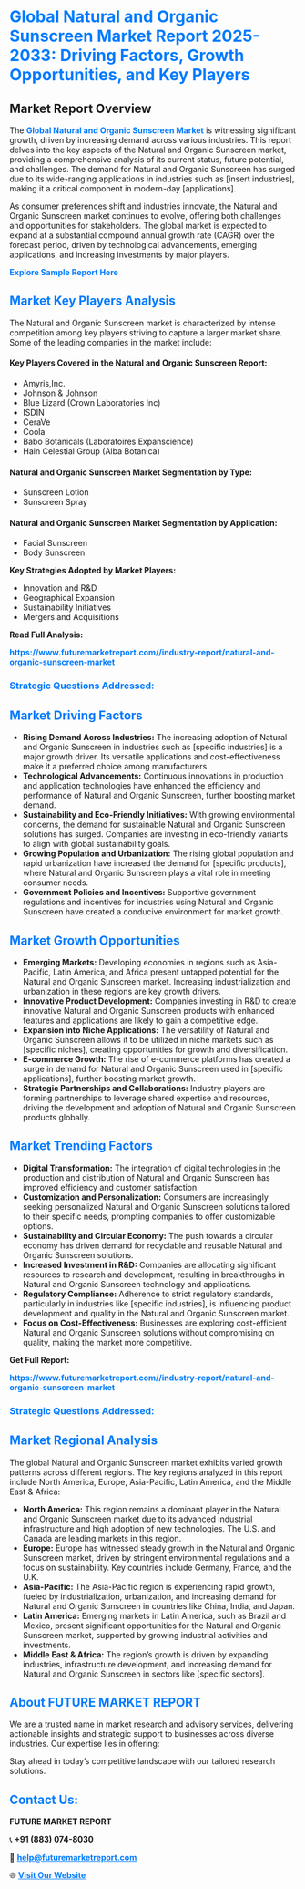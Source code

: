 <h1 style="color: #007BFF;">Global Natural and Organic Sunscreen Market Report 2025-2033: Driving Factors, Growth Opportunities, and Key Players</h1>

<section id="overview">
<h2>Market Report Overview</h2>
<p>The <a href="https://www.futuremarketreport.com//industry-report/natural-and-organic-sunscreen-market" style="color: #007BFF; text-decoration: none;"><strong>Global Natural and Organic Sunscreen Market</strong></a> is witnessing significant growth, driven by increasing demand across various industries. This report delves into the key aspects of the Natural and Organic Sunscreen market, providing a comprehensive analysis of its current status, future potential, and challenges. The demand for Natural and Organic Sunscreen has surged due to its wide-ranging applications in industries such as [insert industries], making it a critical component in modern-day [applications].</p>
<p>As consumer preferences shift and industries innovate, the Natural and Organic Sunscreen market continues to evolve, offering both challenges and opportunities for stakeholders. The global market is expected to expand at a substantial compound annual growth rate (CAGR) over the forecast period, driven by technological advancements, emerging applications, and increasing investments by major players.</p>
</section>

<section id="overview">
<p><a href="https://www.futuremarketreport.com//request-sample/reportId=53406" style="color: #007BFF; text-decoration: none;"><strong>Explore Sample Report Here</strong></a></p>
</section>

<section id="key-players">
<h2 style="color: #007BFF;">Market Key Players Analysis</h2>
<p>The Natural and Organic Sunscreen market is characterized by intense competition among key players striving to capture a larger market share. Some of the leading companies in the market include:</p>
<h4>Key Players Covered in the Natural and Organic Sunscreen Report:</h4>
<ul><li>Amyris,Inc.</li><li>Johnson &amp; Johnson</li><li>Blue Lizard (Crown Laboratories Inc)</li><li>ISDIN</li><li>CeraVe</li><li>Coola</li><li>Babo Botanicals (Laboratoires Expanscience)</li><li>Hain Celestial Group (Alba Botanica)</li></ul>
<h4>Natural and Organic Sunscreen Market Segmentation by Type:</h4>
<ul><li>Sunscreen Lotion</li><li>Sunscreen Spray</li></ul>

<h4>Natural and Organic Sunscreen Market Segmentation by Application:</h4>
<ul><li>Facial Sunscreen</li><li>Body Sunscreen</li></ul>
<p><strong>Key Strategies Adopted by Market Players:</strong></p>
<ul>
<li>Innovation and R&D</li>
<li>Geographical Expansion</li>
<li>Sustainability Initiatives</li>
<li>Mergers and Acquisitions</li>
</ul>
</section>

<section>
<p><strong>Read Full Analysis: </strong></p><a href="https://www.futuremarketreport.com//industry-report/natural-and-organic-sunscreen-market" style="color: #007BFF; text-decoration: none;"><strong>https://www.futuremarketreport.com//industry-report/natural-and-organic-sunscreen-market</strong></a>
<h3 style="color: #007BFF;">Strategic Questions Addressed:</h3>
</section>

<section id="driving-factors">
<h2 style="color: #007BFF;">Market Driving Factors</h2>
<ul>
<li><strong>Rising Demand Across Industries:</strong> The increasing adoption of Natural and Organic Sunscreen in industries such as [specific industries] is a major growth driver. Its versatile applications and cost-effectiveness make it a preferred choice among manufacturers.</li>
<li><strong>Technological Advancements:</strong> Continuous innovations in production and application technologies have enhanced the efficiency and performance of Natural and Organic Sunscreen, further boosting market demand.</li>
<li><strong>Sustainability and Eco-Friendly Initiatives:</strong> With growing environmental concerns, the demand for sustainable Natural and Organic Sunscreen solutions has surged. Companies are investing in eco-friendly variants to align with global sustainability goals.</li>
<li><strong>Growing Population and Urbanization:</strong> The rising global population and rapid urbanization have increased the demand for [specific products], where Natural and Organic Sunscreen plays a vital role in meeting consumer needs.</li>
<li><strong>Government Policies and Incentives:</strong> Supportive government regulations and incentives for industries using Natural and Organic Sunscreen have created a conducive environment for market growth.</li>
</ul>
</section>

<section id="growth-opportunities">
<h2 style="color: #007BFF;">Market Growth Opportunities</h2>
<ul>
<li><strong>Emerging Markets:</strong> Developing economies in regions such as Asia-Pacific, Latin America, and Africa present untapped potential for the Natural and Organic Sunscreen market. Increasing industrialization and urbanization in these regions are key growth drivers.</li>
<li><strong>Innovative Product Development:</strong> Companies investing in R&D to create innovative Natural and Organic Sunscreen products with enhanced features and applications are likely to gain a competitive edge.</li>
<li><strong>Expansion into Niche Applications:</strong> The versatility of Natural and Organic Sunscreen allows it to be utilized in niche markets such as [specific niches], creating opportunities for growth and diversification.</li>
<li><strong>E-commerce Growth:</strong> The rise of e-commerce platforms has created a surge in demand for Natural and Organic Sunscreen used in [specific applications], further boosting market growth.</li>
<li><strong>Strategic Partnerships and Collaborations:</strong> Industry players are forming partnerships to leverage shared expertise and resources, driving the development and adoption of Natural and Organic Sunscreen products globally.</li>
</ul>
</section>

<section id="trending-factors">
<h2 style="color: #007BFF;">Market Trending Factors</h2>
<ul>
<li><strong>Digital Transformation:</strong> The integration of digital technologies in the production and distribution of Natural and Organic Sunscreen has improved efficiency and customer satisfaction.</li>
<li><strong>Customization and Personalization:</strong> Consumers are increasingly seeking personalized Natural and Organic Sunscreen solutions tailored to their specific needs, prompting companies to offer customizable options.</li>
<li><strong>Sustainability and Circular Economy:</strong> The push towards a circular economy has driven demand for recyclable and reusable Natural and Organic Sunscreen solutions.</li>
<li><strong>Increased Investment in R&D:</strong> Companies are allocating significant resources to research and development, resulting in breakthroughs in Natural and Organic Sunscreen technology and applications.</li>
<li><strong>Regulatory Compliance:</strong> Adherence to strict regulatory standards, particularly in industries like [specific industries], is influencing product development and quality in the Natural and Organic Sunscreen market.</li>
<li><strong>Focus on Cost-Effectiveness:</strong> Businesses are exploring cost-efficient Natural and Organic Sunscreen solutions without compromising on quality, making the market more competitive.</li>
</ul>
</section>

<section>
<p><strong>Get Full Report: </strong></p><a href="https://www.futuremarketreport.com//industry-report/natural-and-organic-sunscreen-market" style="color: #007BFF; text-decoration: none;"><strong>https://www.futuremarketreport.com//industry-report/natural-and-organic-sunscreen-market</strong></a>
<h3 style="color: #007BFF;">Strategic Questions Addressed:</h3>
</section>


<section id="regional-analysis">
<h2 style="color: #007BFF;">Market Regional Analysis</h2>
<p>The global Natural and Organic Sunscreen market exhibits varied growth patterns across different regions. The key regions analyzed in this report include North America, Europe, Asia-Pacific, Latin America, and the Middle East & Africa:</p>
<ul>
<li><strong>North America:</strong> This region remains a dominant player in the Natural and Organic Sunscreen market due to its advanced industrial infrastructure and high adoption of new technologies. The U.S. and Canada are leading markets in this region.</li>
<li><strong>Europe:</strong> Europe has witnessed steady growth in the Natural and Organic Sunscreen market, driven by stringent environmental regulations and a focus on sustainability. Key countries include Germany, France, and the U.K.</li>
<li><strong>Asia-Pacific:</strong> The Asia-Pacific region is experiencing rapid growth, fueled by industrialization, urbanization, and increasing demand for Natural and Organic Sunscreen in countries like China, India, and Japan.</li>
<li><strong>Latin America:</strong> Emerging markets in Latin America, such as Brazil and Mexico, present significant opportunities for the Natural and Organic Sunscreen market, supported by growing industrial activities and investments.</li>
<li><strong>Middle East & Africa:</strong> The region’s growth is driven by expanding industries, infrastructure development, and increasing demand for Natural and Organic Sunscreen in sectors like [specific sectors].</li>
</ul>
</section>

<footer>
<h2 style="color: #007BFF;">About FUTURE MARKET REPORT</h2>
<p>We are a trusted name in market research and advisory services, delivering actionable insights and strategic support to businesses across diverse industries. Our expertise lies in offering:</p>

<p>Stay ahead in today’s competitive landscape with our tailored research solutions.</p>

<h2 style="color: #007BFF;">Contact Us:</h2>
<p><strong>FUTURE MARKET REPORT</strong></p>
<p>📞 <strong>+91 (883) 074-8030</strong></p>
<p>📧 <strong><a href="mailto:help@futuremarketreport.com" style="color: #007BFF;">help@futuremarketreport.com</a></strong></p>
<p>🌐 <strong><a href="https://www.futuremarketreport.com/" style="color: #007BFF;">Visit Our Website</a></strong></p>
</footer>